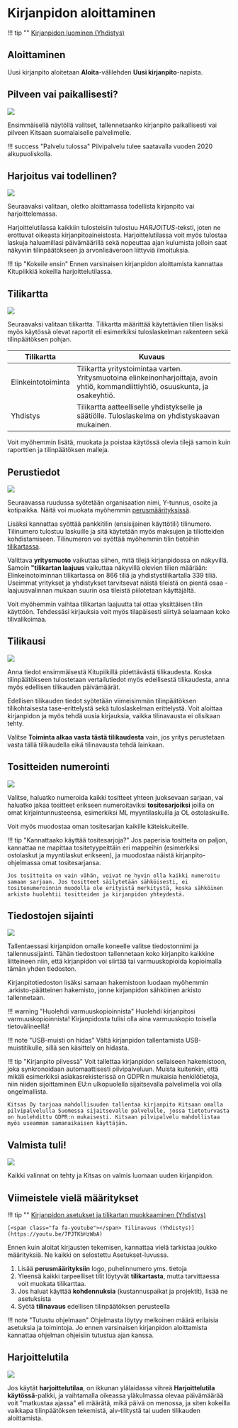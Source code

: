 # Kirjanpidon aloittaminen


!!! tip ""
    [<span class="fa fa-youtube"></span> Kirjanpidon luominen (Yhdistys)](https://youtu.be/FQxsg92VjrI)   


## Aloittaminen

Uusi kirjanpito aloitetaan **Aloita**-välilehden **Uusi kirjanpito**-napista.

## Pilveen vai paikallisesti?

![](1omapilvi.png)

Ensimmäisellä näytöllä valitset, tallennetaanko kirjanpito paikallisesti vai pilveen Kitsaan suomalaiselle palvelimelle.

!!! success "Palvelu tulossa"
    Pilvipalvelu tulee saatavalla vuoden 2020 alkupuoliskolla.


## Harjoitus vai todellinen?

![](2harjoitus.png)

Seuraavaksi valitaan, oletko aloittamassa todellista kirjanpito vai harjoittelemassa.

Harjoittelutilassa kaikkiin tulosteisiin tulostuu *HARJOITUS*-teksti, joten ne erottuvat oikeasta kirjanpitoaineistosta. Harjoittelutilassa voit myös tulostaa laskuja haluamillasi päivämäärillä sekä nopeuttaa ajan kulumista jolloin saat näkyviin tilinpäätökseen ja arvonlisäveroon liittyviä ilmoituksia.

!!! tip "Kokeile ensin"
    Ennen varsinaisen kirjanpidon aloittamista kannattaa Kitupiikkiä kokeilla harjoittelutilassa.

## Tilikartta

![](3tilikartta.png)

Seuraavaksi valitaan tilikartta. Tilikartta määrittää käytettävien tilien lisäksi
myös käytössä olevat raportit eli esimerkiksi tuloslaskelman rakenteen sekä
tilinpäätöksen pohjan.

Tilikartta   | Kuvaus
------------------|-------------------------
Elinkeintotoiminta  | Tilikartta yritystoimintaa varten. Yritysmuotoina elinkeinonharjoittaja, avoin yhtiö, kommandiittiyhtiö, osuuskunta, ja osakeyhtiö.
Yhdistys | Tilikartta aatteelliselle yhdistykselle ja säätiölle. Tuloslaskelma on yhdistyskaavan mukainen.

Voit myöhemmin lisätä, muokata ja poistaa käytössä olevia tilejä samoin kuin
raporttien ja tilinpäätöksen malleja.


## Perustiedot

![](4tiedot.png)

Seuraavassa ruudussa syötetään organisaation nimi, Y-tunnus, osoite ja kotipaikka. Näitä voi muokata
myöhemmin [perusmäärityksissä](/maaritykset/perusvalinnat/).

Lisäksi kannattaa syöttää pankkitilin (ensisijainen käyttötili) tilinumero. Tilinumero tulostuu laskuille ja
sitä käytetään myös maksujen ja tiliotteiden kohdistamiseen. Tilinumeron voi syöttää myöhemmin
tilin tietoihin [tilikartassa](/maaritykset/tilikartta).

Valittava **yritysmuoto** vaikuttaa siihen, mitä tilejä kirjanpidossa on näkyvillä. Samoin **"tilikartan laajuus** vaikuttaa näkyvillä olevien tilien määrään: Elinkeinotoiminnan tilikartassa on 866 tiliä ja yhdistystilikartalla 339 tiliä. Useimmat yritykset ja yhdistykset tarvitsevat näistä tileistä on pientä osaa - laajuusvalinnan mukaan suurin osa tileistä piilotetaan käyttäjältä.

Voit myöhemmin vaihtaa tilikartan laajuutta tai ottaa yksittäisen tilin käyttöön. Tehdessäsi kirjauksia voit myös tilapäisesti siirtyä selaamaan koko tilivalikoimaa.


## Tilikausi

![](5tilikausi.png)

Anna tiedot ensimmäisestä Kitupiikillä pidettävästä tilikaudesta. Koska tilinpäätökseen tulostetaan vertailutiedot myös edellisestä tilikaudesta, anna myös edellisen tilikauden
päivämäärät.

Edellisen tilikauden tiedot syötetään viimeisimmän tilinpäätöksen tilikohtaisesta
tase-erittelystä sekä tuloslaskelman erittelystä. Voit aloittaa kirjanpidon ja myös tehdä
uusia kirjauksia, vaikka tilinavausta ei olisikaan tehty.

Valitse **Toiminta alkaa vasta tästä tilikaudesta** vain, jos yritys perustetaan vasta tällä tilikaudella eikä tilinavausta tehdä lainkaan.

## Tositteiden numerointi

![](6numerointi.png)

Valitse, haluatko numeroida kaikki tositteet yhteen juoksevaan sarjaan, vai haluatko jakaa tositteet erikseen numeroitaviksi **tositesarjoiksi** joilla on omat kirjaintunnusteensa, esimerkiksi ML myyntilaskuilla ja OL ostolaskuille.

Voit myös muodostaa oman tositesarjan kaikille käteiskuiteille.

!!! tip "Kannattaako käyttää tositesarjoja?"
    Jos paperisia tositteita on paljon, kannattaa ne mapittaa tositetyypeittäin eri mappeihin (esimerkiksi ostolaskut ja myyntilaskut erikseen), ja muodostaa näistä kirjanpito-ohjelmassa omat tositesarjansa.

    Jos tositteita on vain vähän, voivat ne hyvin olla kaikki numeroitu samaan sarjaan. Jos tositteet säilytetään sähköisesti, ei tositenumeroinnin muodolla ole erityistä merkitystä, koska sähköinen arkisto huolehtii tositteiden ja kirjanpidon yhteydestä.


## Tiedostojen sijainti

![](7sijainti.png)

Tallentaessasi kirjanpidon omalle koneelle valitse tiedostonnimi ja tallennussijainti. Tähän tiedostoon tallennetaan koko kirjanpito kaikkine liitteineen niin, että kirjanpidon voi siirtää tai varmuuskopioida kopioimalla tämän yhden tiedoston.

Kirjanpitotiedoston lisäksi samaan hakemistoon luodaan myöhemmin .arkisto-päätteinen hakemisto, jonne kirjanpidon sähköinen arkisto tallennetaan.

!!! warning "Huolehdi varmuuskopioinnista"
    Huolehdi kirjanpitosi varmuuskopioinnista! Kirjanpidosta tulisi olla aina varmuuskopio toisella tietovälineellä!

!!! note "USB-muisti on hidas"
    Vältä kirjanpidon tallentamista USB-muistitikulle, sillä sen käsittely on hidasta.    

!!! tip "Kirjanpito pilvessä"
    Voit tallettaa kirjanpidon sellaiseen hakemistoon, joka synkronoidaan automaattisesti pilvipalveluun. Muista kuitenkin, että mikäli esimerkiksi asiakasrekisterissä on GDPR:n mukaisia henkilötietoja,  
    niin niiden sijoittaminen EU:n ulkopuolella sijaitsevalla palvelimella voi olla ongelmallista.

    Kitsas Oy tarjoaa mahdollisuuden tallentaa kirjanpito Kitsaan omalla pilvipalvelulla Suomessa sijaitsevalle palvelulle, jossa tietoturvasta on huolehdittu GDPR:n mukaisesti. Kitsaan pilvipalvelu mahdollistaa myös useamman samanaikaisen käyttäjän.

## Valmista tuli!

![](8valmis.png)

Kaikki valinnat on tehty ja Kitsas on valmis luomaan uuden kirjanpidon.


## Viimeistele vielä määritykset

!!! tip ""
    [<span class="fa fa-youtube"></span> Kirjanpidon asetukset ja tilikartan muokkaaminen (Yhdistys)](https://youtu.be/R7vJiC3HjRQ)   

    [<span class="fa fa-youtube"></span> Tilinavaus (Yhdistys)](https://youtu.be/7PJTKbHzWbA)   

Ennen kuin aloitat kirjausten tekemisen, kannattaa vielä tarkistaa joukko
määrityksiä. Ne kaikki on selostettu Asetukset-luvussa.

1. Lisää **perusmäärityksiin** logo, puhelinnumero yms. tietoja
2. Yleensä kaikki tarpeelliset tilit löytyvät **tilikartasta**, mutta tarvittaessa voit muokata tilikarttaa.
3. Jos haluat käyttää **kohdennuksia** (kustannuspaikat ja projektit), lisää ne asetuksista
4. Syötä **tilinavaus** edellisen tilinpäätöksen perusteella

!!! note "Tutustu ohjelmaan"
    Ohjelmasta löytyy melkoinen määrä erilaisia asetuksia ja toimintoja. Jo ennen varsinaisen kirjanpidon aloittamista kannattaa ohjelman ohjeisiin tutustua ajan kanssa.

## Harjoittelutila

![](harjoittelutila.png)

Jos käytät **harjoittelutilaa**, on ikkunan ylälaidassa vihreä **Harjoittelutila käytössä**-palkki,
ja vaihtamalla oikeassa yläkulmassa olevaa päivämäärää voit "matkustaa ajassa" eli määrätä, mikä päivä
on menossa, ja siten kokeilla vaikkapa tilinpäätöksen tekemistä, alv-tilitystä tai uuden tilikauden aloittamista.
